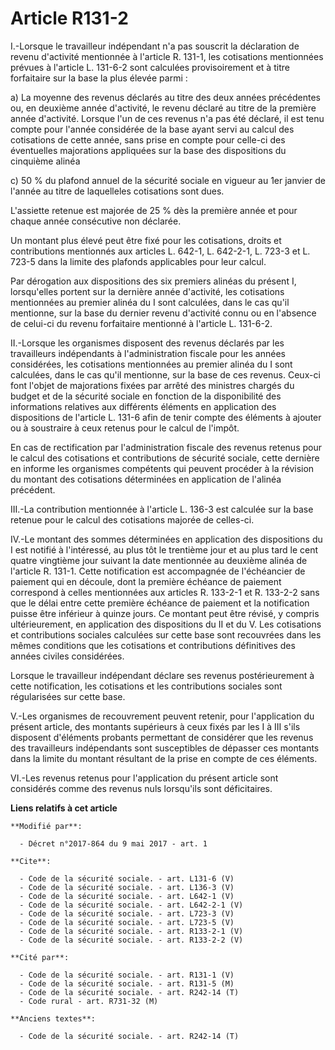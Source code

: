 # Article R131-2

I.-Lorsque le travailleur indépendant n'a pas souscrit la déclaration de revenu d'activité mentionnée à l'article R. 131-1,
les cotisations mentionnées prévues à l'article L. 131-6-2 sont calculées provisoirement et à titre forfaitaire sur la base
la plus élevée parmi : 

a) La moyenne des revenus déclarés au titre des deux années précédentes ou, en deuxième année d'activité, le revenu déclaré
au titre de la première année d'activité. Lorsque l'un de ces revenus n'a pas été déclaré, il est tenu compte pour l'année
considérée de la base ayant servi au calcul des cotisations de cette année, sans prise en compte pour celle-ci des
éventuelles majorations appliquées sur la base des dispositions du cinquième alinéa 

c) 50 % du plafond annuel de la sécurité sociale en vigueur au 1er janvier de l'année au titre de laquelleles cotisations
sont dues. 

L'assiette retenue est majorée de 25 % dès la première année et pour chaque année consécutive non déclarée. 

Un montant plus élevé peut être fixé pour les cotisations, droits et contributions mentionnés aux articles L. 642-1, L.
642-2-1, L. 723-3 et L. 723-5 dans la limite des plafonds applicables pour leur calcul. 

Par dérogation aux dispositions des six premiers alinéas du présent I, lorsqu'elles portent sur la dernière année d'activité,
les cotisations mentionnées au premier alinéa du I sont calculées, dans le cas qu'il mentionne, sur la base du dernier revenu
d'activité connu ou en l'absence de celui-ci du revenu forfaitaire mentionné à l'article L. 131-6-2. 

II.-Lorsque les organismes disposent des revenus déclarés par les travailleurs indépendants à l'administration fiscale pour
les années considérées, les cotisations mentionnées au premier alinéa du I sont calculées, dans le cas qu'il mentionne, sur
la base de ces revenus. Ceux-ci font l'objet de majorations fixées par arrêté des ministres chargés du budget et de la
sécurité sociale en fonction de la disponibilité des informations relatives aux différents éléments en application des
dispositions de l'article L. 131-6 afin de tenir compte des éléments à ajouter ou à soustraire à ceux retenus pour le calcul
de l'impôt. 

En cas de rectification par l'administration fiscale des revenus retenus pour le calcul des cotisations et contributions de
sécurité sociale, cette dernière en informe les organismes compétents qui peuvent procéder à la révision du montant des
cotisations déterminées en application de l'alinéa précédent. 

III.-La contribution mentionnée à l'article L. 136-3 est calculée sur la base retenue pour le calcul des cotisations majorée
de celles-ci. 

IV.-Le montant des sommes déterminées en application des dispositions du I est notifié à l'intéressé, au plus tôt le
trentième jour et au plus tard le cent quatre vingtième jour suivant la date mentionnée au deuxième alinéa de l'article R.
131-1. Cette notification est accompagnée de l'échéancier de paiement qui en découle, dont la première échéance de paiement
correspond à celles mentionnées aux articles R. 133-2-1 et R. 133-2-2 sans que le délai entre cette première échéance de
paiement et la notification puisse être inférieur à quinze jours. Ce montant peut être révisé, y compris ultérieurement, en
application des dispositions du II et du V. Les cotisations et contributions sociales calculées sur cette base sont
recouvrées dans les mêmes conditions que les cotisations et contributions définitives des années civiles considérées. 

Lorsque le travailleur indépendant déclare ses revenus postérieurement à cette notification, les cotisations et les
contributions sociales sont régularisées sur cette base. 

V.-Les organismes de recouvrement peuvent retenir, pour l'application du présent article, des montants supérieurs à ceux
fixés par les I à III s'ils disposent d'éléments probants permettant de considérer que les revenus des travailleurs
indépendants sont susceptibles de dépasser ces montants dans la limite du montant résultant de la prise en compte de ces
éléments. 

VI.-Les revenus retenus pour l'application du présent article sont considérés comme des revenus nuls lorsqu'ils sont
déficitaires.

**Liens relatifs à cet article**

	**Modifié par**:

	  - Décret n°2017-864 du 9 mai 2017 - art. 1

	**Cite**:

	  - Code de la sécurité sociale. - art. L131-6 (V)
	  - Code de la sécurité sociale. - art. L136-3 (V)
	  - Code de la sécurité sociale. - art. L642-1 (V)
	  - Code de la sécurité sociale. - art. L642-2-1 (V)
	  - Code de la sécurité sociale. - art. L723-3 (V)
	  - Code de la sécurité sociale. - art. L723-5 (V)
	  - Code de la sécurité sociale. - art. R133-2-1 (V)
	  - Code de la sécurité sociale. - art. R133-2-2 (V)

	**Cité par**:

	  - Code de la sécurité sociale. - art. R131-1 (V)
	  - Code de la sécurité sociale. - art. R131-5 (M)
	  - Code de la sécurité sociale. - art. R242-14 (T)
	  - Code rural - art. R731-32 (M)

	**Anciens textes**:

	  - Code de la sécurité sociale. - art. R242-14 (T)
